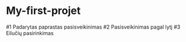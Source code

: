 # My-first-projet
#1 
Padarytas paprastas pasisveikinimas 
#2
Pasisveikinimas pagal lytį
#3 
Eilučių pasirinkimas
